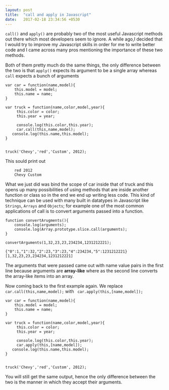 ```yaml
---
layout: post
title:  "call and apply in Javascript"
date:   2017-02-18 23:34:56 +0530
---
```


`call()` and `apply()` are probably two of the most useful Javascript methods out there which most developers seem to ignore. A while ago,I decided that I would try to improve my Javascript skills in order for me to write better code and I came across many pros mentioning the importance of these two methods.

Both of them pretty much do the same things, the only difference between the two is that `apply()` expects its argument to be a single array whereas `call` expects a bunch of arguments

```
var car = function(name,model){
	this.model = model;
	this.name = name;
}

var truck = function(name,color,model,year){
	 this.color = color;
	 this.year = year;
	 
	 console.log(this.color,this.year);
	 car.call(this,name,model);
   console.log(this.name,this.model);
}


truck('Chevy','red','Custom', 2012);
```

This sould print out 

``` 
	red 2012
	Chevy Custom
```
What we just did was bind the scope of car inside that of truck and this opens up many possibilities of using methods that are inside another function or class so in the end we end up writing less code. This kind of technique can be used with many built in datatypes in Javascript like `Strings`, `Arrays` and `Objects`; for example one of the most common applications of call is to convert arguments passed into a function.

```
function convertArugments(){
	console.log(arguments);
	console.log(Array.prototype.slice.call(arguments);
}

convertArguments(1,32,23,23,234234,1231212221);

```

```
{"0":1,"1":32,"2":23,"3":23,"4":234234,"5":1231212221}
[1,32,23,23,234234,1231212221]
```

The arguments that were passed came out with name value pairs in the first line because arguments are **array-like** where as the second line converts the array-like items into an array.

Now coming back to the first example again. We replace  `car.call(this,name,model);` with ` car.apply(this,[name,model]);`

```
var car = function(name,model){
	this.model = model;
	this.name = name;
}

var truck = function(name,color,model,year){
	 this.color = color;
	 this.year = year;
	 
	 console.log(this.color,this.year);
	 car.apply(this,[name,model]);
   console.log(this.name,this.model);
}


truck('Chevy','red','Custom', 2012);
```

You will still get the same output, hence the only difference between the two is the manner in which they accept their arguments. 